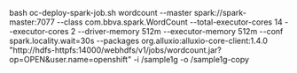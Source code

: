 bash oc-deploy-spark-job.sh wordcount --master spark://spark-master:7077 --class com.bbva.spark.WordCount --total-executor-cores 14 --executor-cores 2 --driver-memory 512m --executor-memory 512m --conf spark.locality.wait=30s --packages org.alluxio:alluxio-core-client:1.4.0 "http://hdfs-httpfs:14000/webhdfs/v1/jobs/wordcount.jar?op=OPEN&user.name=openshift" -i /sample1g -o /sample1g-copy